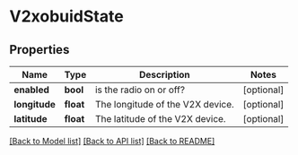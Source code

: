 # V2xobuidState

## Properties
Name | Type | Description | Notes
------------ | ------------- | ------------- | -------------
**enabled** | **bool** | is the radio on or off? | [optional] 
**longitude** | **float** | The longitude of the V2X device. | [optional] 
**latitude** | **float** | The latitude of the V2X device. | [optional] 

[[Back to Model list]](../README.md#documentation-for-models) [[Back to API list]](../README.md#documentation-for-api-endpoints) [[Back to README]](../README.md)

